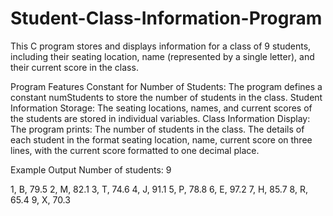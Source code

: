 # Student-Class-Information-Program
This C program stores and displays information for a class of 9 students, including their seating location, name (represented by a single letter), and their current score in the class.

Program Features
Constant for Number of Students: The program defines a constant numStudents to store the number of students in the class.
Student Information Storage: The seating locations, names, and current scores of the students are stored in individual variables.
Class Information Display: The program prints:
The number of students in the class.
The details of each student in the format seating location, name, current score on three lines, with the current score formatted to one decimal place.

Example Output
Number of students: 9

1, B, 79.5   2, M, 82.1   3, T, 74.6
4, J, 91.1   5, P, 78.8   6, E, 97.2
7, H, 85.7   8, R, 65.4   9, X, 70.3
